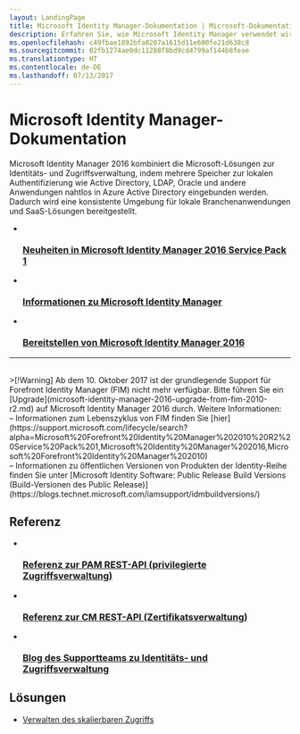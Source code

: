 ```yaml
---
layout: LandingPage
title: Microsoft Identity Manager-Dokumentation | Microsoft-Dokumentation
description: Erfahren Sie, wie Microsoft Identity Manager verwendet wird.
ms.openlocfilehash: c49fbae1892bfa0207a1615d11e600fe21d638c8
ms.sourcegitcommit: 02fb1274ae0dc11288f8bd9cd4799af144b8feae
ms.translationtype: HT
ms.contentlocale: de-DE
ms.lasthandoff: 07/13/2017
---
```

# <a name="microsoft-identity-manager-documentation"></a>Microsoft Identity Manager-Dokumentation

Microsoft Identity Manager 2016 kombiniert die Microsoft-Lösungen zur Identitäts- und Zugriffsverwaltung, indem mehrere Speicher zur lokalen Authentifizierung wie Active Directory, LDAP, Oracle und andere Anwendungen nahtlos in Azure Active Directory eingebunden werden. Dadurch wird eine konsistente Umgebung für lokale Branchenanwendungen und SaaS-Lösungen bereitgestellt.

<ul class="panelContent cardsFTitle">
    <li>
        <a href="/microsoft-identity-manager/microsoft-identity-manager-2016-sp1-release-notes">
        <div class="cardSize">
            <div class="cardPadding">
                <div class="card">
                    <div class="cardImageOuter">
                        <div class="cardImage">
                            <img src="/media/common/i_whats-new.svg" alt="" />
                        </div>
                    </div>
                    <div class="cardText">
                        <h3>Neuheiten in Microsoft Identity Manager 2016 Service Pack 1</h3>
                    </div>
                </div>
            </div>
        </div>
        </a>
    </li>
    <li>
        <a href="/microsoft-identity-manager/microsoft-identity-manager-2016">
        <div class="cardSize">
            <div class="cardPadding">
                <div class="card">
                    <div class="cardImageOuter">
                        <div class="cardImage">
                            <img src="/media/common/i_learn-about.svg" alt="" />
                        </div>
                    </div>
                    <div class="cardText">
                        <h3>Informationen zu Microsoft Identity Manager</h3>                    </div>
                </div>
            </div>
        </div>
        </a>
    </li>
    <li>
        <a href="/microsoft-identity-manager/microsoft-identity-manager-deploy">
        <div class="cardSize">
            <div class="cardPadding">
                <div class="card">
                    <div class="cardImageOuter">
                        <div class="cardImage">
                            <img src="/media/common/deploy.svg" alt="" />
                        </div>
                    </div>
                    <div class="cardText">
                        <h3>Bereitstellen von Microsoft Identity Manager 2016</h3>
                    </div>
                </div>
            </div>
        </div>
        </a>
    </li>
</ul>

---
<br>
>[!Warning]
Ab dem 10. Oktober 2017 ist der grundlegende Support für Forefront Identity Manager (FIM) nicht mehr verfügbar. Bitte führen Sie ein [Upgrade](microsoft-identity-manager-2016-upgrade-from-fim-2010-r2.md) auf Microsoft Identity Manager 2016 durch. Weitere Informationen: </br>  – Informationen zum Lebenszyklus von FIM finden Sie [hier](https://support.microsoft.com/lifecycle/search?alpha=Microsoft%20Forefront%20Identity%20Manager%202010%20R2%20Service%20Pack%201,Microsoft%20Identity%20Manager%202016,Microsoft%20Forefront%20Identity%20Manager%202010) </br> – Informationen zu öffentlichen Versionen von Produkten der Identity-Reihe finden Sie unter [Microsoft Identity Software: Public Release Build Versions (Build-Versionen des Public Release)](https://blogs.technet.microsoft.com/iamsupport/idmbuildversions/)

<h2>Referenz</h2>
<ul class="panelContent cardsFTitle">
    <li>
        <a href="/microsoft-identity-manager/reference/privileged-access-management-rest-api-reference">
        <div class="cardSize">
            <div class="cardPadding">
                <div class="card">
                    <div class="cardImageOuter">
                        <div class="cardImage">
                            <img src="/media/common/i_reference.svg" alt="" />
                        </div>
                    </div>
                    <div class="cardText">
                        <h3>Referenz zur PAM REST-API (privilegierte Zugriffsverwaltung)</h3>
                    </div>
                </div>
            </div>
        </div>
        </a>
    </li>
        <li>
        <a href="/microsoft-identity-manager/reference/certificate-management-rest-api-reference">
        <div class="cardSize">
            <div class="cardPadding">
                <div class="card">
                    <div class="cardImageOuter">
                        <div class="cardImage">
                            <img src="/media/common/i_reference.svg" alt="" />
                        </div>
                    </div>
                    <div class="cardText">
                        <h3>Referenz zur CM REST-API (Zertifikatsverwaltung)</h3>
                    </div>
                </div>
            </div>
        </div>
        </a>
    </li>
    <li>
        <a href="https://blogs.technet.microsoft.com/iamsupport/">
        <div class="cardSize">
            <div class="cardPadding">
                <div class="card">
                    <div class="cardImageOuter">
                        <div class="cardImage">
                            <img src="/media/common/i_blog.svg" alt="" />
                        </div>
                    </div>
                    <div class="cardText">
                        <h3>Blog des Supportteams zu Identitäts- und Zugriffsverwaltung</h3>
                    </div>
                </div>
            </div>
        </div>
        </a>
    </li>
</ul>

<h2>Lösungen</h2>
<ul class="panelContent cardsW">
    <li>
        <div class="cardSize">
            <div class="cardPadding">
                <div class="card">
                    <div class="cardText">
                        <p><a href="/enterprise-mobility-security/solutions/manage-access-at-scale">Verwalten des skalierbaren Zugriffs</a></p>
                    </div>
                </div>
            </div>
        </div>
    </li>
</ul>
